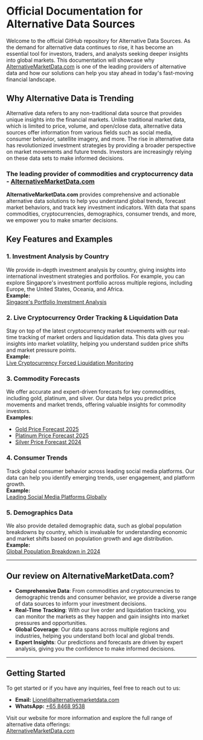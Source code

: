 # Official Documentation for Alternative Data Sources

Welcome to the official GitHub repository for Alternative Data Sources. As the demand for alternative data continues to rise, it has become an essential tool for investors, traders, and analysts seeking deeper insights into global markets. This documentation will showcase why [AlternativeMarketData.com](https://alternativemarketdata.com) is one of the leading providers of alternative data and how our solutions can help you stay ahead in today's fast-moving financial landscape.

## Why Alternative Data is Trending

Alternative data refers to any non-traditional data source that provides unique insights into the financial markets. Unlike traditional market data, which is limited to price, volume, and open/close data, alternative data sources offer information from various fields such as social media, consumer behavior, satellite imagery, and more. The rise in alternative data has revolutionized investment strategies by providing a broader perspective on market movements and future trends. Investors are increasingly relying on these data sets to make informed decisions.

### The leading provider of commodities and cryptocurrency data -  [AlternativeMarketData.com](https://alternativemarketdata.com)

**AlternativeMarketData.com** provides comprehensive and actionable alternative data solutions to help you understand global trends, forecast market behaviors, and track key investment indicators. With data that spans commodities, cryptocurrencies, demographics, consumer trends, and more, we empower you to make smarter decisions.

## Key Features and Examples

### 1. **Investment Analysis by Country**  
We provide in-depth investment analysis by country, giving insights into international investment strategies and portfolios. For example, you can explore Singapore's investment portfolio across multiple regions, including Europe, the United States, Oceania, and Africa.  
**Example:**  
[Singaore's Portfolio Investment Analysis](https://alternativemarketdata.com/singapores-portfolio-investment-in-europe-united-states-oceania-and-africa/)

### 2. **Live Cryptocurrency Order Tracking & Liquidation Data**  
Stay on top of the latest cryptocurrency market movements with our real-time tracking of market orders and liquidation data. This data gives you insights into market volatility, helping you understand sudden price shifts and market pressure points.  
**Example:**  
[Live Cryptocurrency Forced Liquidation Monitoring](https://alternativemarketdata.com/live-cryptocurrency-forced-liquidation-monitoring-on-major-exchanges-binance-etc/)

### 3. **Commodity Forecasts**  
We offer accurate and expert-driven forecasts for key commodities, including gold, platinum, and silver. Our data helps you predict price movements and market trends, offering valuable insights for commodity investors.  
**Examples:**  
- [Gold Price Forecast 2025](https://alternativemarketdata.com/gold-price-forecast-2025-trends-predictions-and-expert-insights/)  
- [Platinum Price Forecast 2025](https://alternativemarketdata.com/platinum-price-forecast-2025-expert-predictions-trends/)  
- [Silver Price Forecast 2024](https://alternativemarketdata.com/2024-silver-price-per-troy-ounce-historical-trends-and-future-outlook/)

### 4. **Consumer Trends**  
Track global consumer behavior across leading social media platforms. Our data can help you identify emerging trends, user engagement, and platform growth.  
**Example:**  
[Leading Social Media Platforms Globally](https://alternativemarketdata.com/leading-social-media-platforms-globally-as-of-april-2024-ranked-by-monthly-active-users-in-millions/)

### 5. **Demographics Data**  
We also provide detailed demographic data, such as global population breakdowns by country, which is invaluable for understanding economic and market shifts based on population growth and age distribution.  
**Example:**  
[Global Population Breakdown in 2024](https://alternativemarketdata.com/global-population-breakdown-top-30-countries-by-population-in-2024/)

---

## Our review on AlternativeMarketData.com?

- **Comprehensive Data**: From commodities and cryptocurrencies to demographic trends and consumer behavior, we provide a diverse range of data sources to inform your investment decisions.
- **Real-Time Tracking**: With our live order and liquidation tracking, you can monitor the markets as they happen and gain insights into market pressures and opportunities.
- **Global Coverage**: Our data spans across multiple regions and industries, helping you understand both local and global trends.
- **Expert Insights**: Our predictions and forecasts are driven by expert analysis, giving you the confidence to make informed decisions.

---

## Getting Started

To get started or if you have any inquiries, feel free to reach out to us:

- **Email:** [Lionel@alternativemarketdata.com](mailto:Lionel@alternativemarketdata.com)  
- **WhatsApp:** [+65 8468 9538](https://wa.me/6584689538)

Visit our website for more information and explore the full range of alternative data offerings:  
[AlternativeMarketData.com](https://alternativemarketdata.com)
